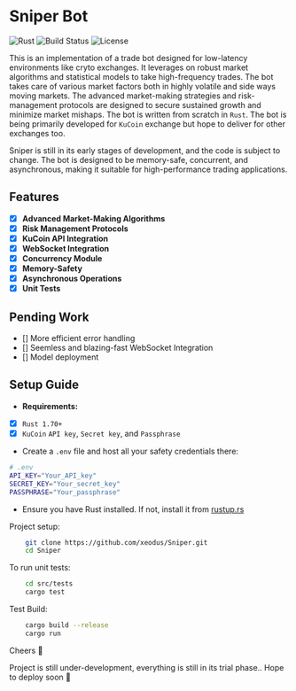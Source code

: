 # Sniper Bot

![Rust](https://img.shields.io/badge/Rust-006845?style=flat&logo=rust&logoColor=white&labelColor=333333)
![Build Status](https://github.com/xeodus/Sniper/actions/workflows/ci.yml/badge.svg)
![License](https://img.shields.io/badge/License-MIT%20-white.svg)

This is an implementation of a trade bot designed for low-latency environments like cryto exchanges. It leverages on robust market algorithms and statistical models to take high-frequency trades. The bot takes care of various market factors both in highly volatile and side ways moving markets. The advanced market-making strategies and risk-management protocols are designed to secure sustained growth and minimize market mishaps. The bot is written from scratch in ```Rust```. The bot is being primarily developed for ```KuCoin``` exchange but hope to deliver for other exchanges too.

Sniper is still in its early stages of development, and the code is subject to change. The bot is designed to be memory-safe, concurrent, and asynchronous, making it suitable for high-performance trading applications.

## Features
- [x] **Advanced Market-Making Algorithms**
- [x] **Risk Management Protocols**
- [x] **KuCoin API Integration**
- [x] **WebSocket Integration**
- [x] **Concurrency Module**
- [x] **Memory-Safety**
- [x] **Asynchronous Operations**
- [x] **Unit Tests**

## Pending Work

- [] More efficient error handling
- [] Seemless and blazing-fast WebSocket Integration
- [] Model deployment

## Setup Guide

- **Requirements:** 
- [x] ```Rust 1.70+```
- [x] ```KuCoin``` ```API key```, ```Secret key```, and ```Passphrase```

- Create a ```.env``` file and host all your safety credentials there:

```bash
# .env
API_KEY="Your_API_key"
SECRET_KEY="Your_secret_key"
PASSPHRASE="Your_passphrase"
```

- Ensure you have Rust installed. If not, install it from [rustup.rs](https://rustup.rs)

Project setup:

```bash
    git clone https://github.com/xeodus/Sniper.git
    cd Sniper
```
To run unit tests:

```bash
    cd src/tests
    cargo test
```

Test Build:

```bash
    cargo build --release
    cargo run
```

Cheers 🍻

Project is still under-development, everything is still in its trial phase..
Hope to deploy soon 🤞
